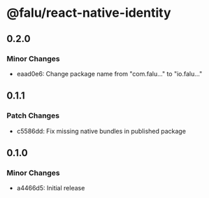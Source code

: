 # @falu/react-native-identity

## 0.2.0

### Minor Changes

- eaad0e6: Change package name from "com.falu..." to "io.falu..."

## 0.1.1

### Patch Changes

- c5586dd: Fix missing native bundles in published package

## 0.1.0

### Minor Changes

- a4466d5: Initial release
